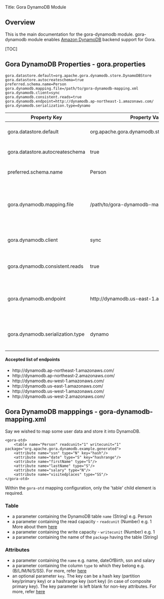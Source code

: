Title: Gora DynamoDB Module

## Overview
This is the main documentation for the gora-dynamodb module. 
gora-dynamodb module enables [Amazon DynamoDB](https://aws.amazon.com/dynamodb/) backend support for Gora.

[TOC]

## Gora DynamoDB Properties - gora.properties

    gora.datastore.default=org.apache.gora.dynamodb.store.DynamoDBStore
    gora.datastore.autocreateschema=true
    preferred.schema.name=Person
    gora.dynamodb.mapping.file=/path/to/gora-dynamodb-mapping.xml
    gora.dynamodb.client=sync
    gora.dynamodb.consistent.reads=true
    gora.dynamodb.endpoint=http://dynamodb.ap-northeast-1.amazonaws.com/
    gora.dynamodb.serialization.type=dynamo

| Property Key | Property Value | Required | Description
|------|------|------|------
| gora.datastore.default | org.apache.gora.dynamodb.store.DynamoDBStore | Yes | Implementation of the storage class |
| gora.datastore.autocreateschema | true | No | Create the table if it doesn’t exist |
| preferred.schema.name | Person | Yes | Name of the DynamoDB table/schema |
| gora.dynamodb.mapping.file | /path/to/gora-dynamodb-mapping.xml | No | The XML mapping file to be used. Defaults to gora-dynamodb-mapping.xml |
| gora.dynamodb.client | sync | No | DynamoDB client type. It could be sync or async. |
| gora.dynamodb.consistent.reads | true | No | Default is eventual consistence i.e. false. |
| gora.dynamodb.endpoint | http:\//dynamodb.us-east-1.amazonaws.com/ | Yes | Set to geographically closest service endpoint. For accepted list, see [here](#Accepted) |
| gora.dynamodb.serialization.type | dynamo | No | Data store serialization type. It could be 'dynamo' or 'avro' |

#### Accepted list of endpoints
- http:\//dynamodb.ap-northeast-1.amazonaws.com/
- http:\//dynamodb.ap-northeast-2.amazonaws.com/
- http:\//dynamodb.eu-west-1.amazonaws.com/
- http:\//dynamodb.us-east-1.amazonaws.com/
- http:\//dynamodb.us-west-1.amazonaws.com/
- http:\//dynamodb.us-west-2.amazonaws.com/


## Gora DynamoDB mapppings - gora-dynamodb-mapping.xml

Say we wished to map some user data and store it into DynamoDB.

    <gora-otd>
        <table name="Person" readcunit="1" writecunit="1" package="org.apache.gora.dynamodb.example.generated">
        <attribute name="ssn" type="N" key="hash"/>
        <attribute name="date" type="S" key="hashrange"/>
        <attribute name="firstName" type="S"/>
        <attribute name="lastName" type="S"/>
        <attribute name="salary" type="N"/>
        <attribute name="visitedplaces" type="SS"/>
    </gora-otd>

Within the `gora-otd` mapping configuration, only the 'table' child element is required.

### Table
- a parameter containing the DynamoDB table `name` (String) e.g. Person
- a parameter containing the read capacity - `readcunit` (Number) e.g. 1 More about them [here](https://docs.aws.amazon.com/amazondynamodb/latest/developerguide/Limits.html#default-limits-throughput)
- a parameter containing the write capacity - `writecunit` (Number) e.g. 1 
- a parameter containing the name of the `package` having the table (String)

### Attributes
- a parameter containing the `name` e.g. name, dateOfBirth, ssn and salary 
- a parameter containing the column `type` to which they belong e.g. (B/L/M/N/S/SS). For more, refer [here](https://docs.aws.amazon.com/amazondynamodb/latest/APIReference/API_AttributeValue.html)
- an optional parameter `key`. The key can be a hash key (partition key/primary key) or a hashrange key (sort key) (in case of composite primary key). The key parameter is left blank for non-key attributes. For more, refer [here](https://docs.aws.amazon.com/amazondynamodb/latest/developerguide/HowItWorks.CoreComponents.html#HowItWorks.CoreComponents.PrimaryKey)


